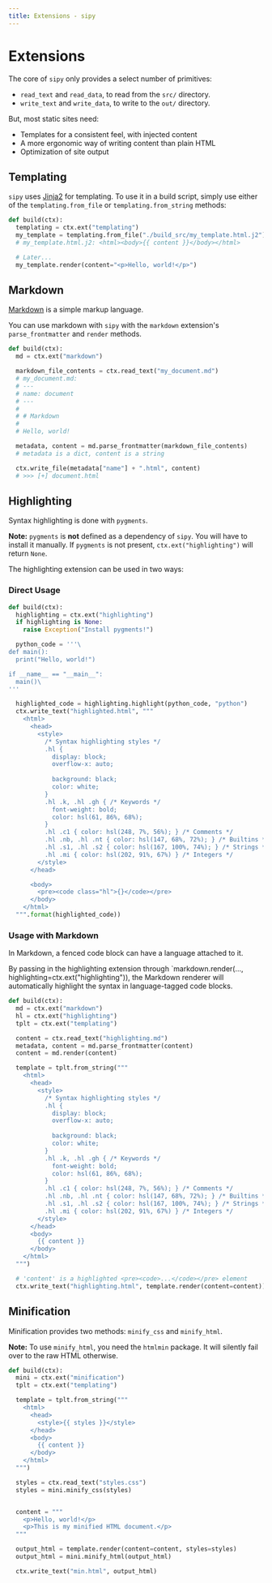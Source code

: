 ```yaml
---
title: Extensions - sipy
---
```


# Extensions

The core of `sipy` only provides a select number of primitives:

- `read_text` and `read_data`, to read from the `src/` directory.
- `write_text` and `write_data`, to write to the `out/` directory.

But, most static sites need:

- Templates for a consistent feel, with injected content
- A more ergonomic way of writing content than plain HTML
- Optimization of site output

## Templating

`sipy` uses [Jinja2](https://jinja.palletsprojects.com/) for templating. To use it in a build script, simply use either of the `templating.from_file` or `templating.from_string` methods:

```python
def build(ctx):
  templating = ctx.ext("templating")
  my_template = templating.from_file("./build_src/my_template.html.j2")
  # my_template.html.j2: <html><body>{{ content }}</body></html>

  # Later...
  my_template.render(content="<p>Hello, world!</p>")
```

## Markdown

[Markdown](https://commonmark.org/) is a simple markup language.

You can use markdown with `sipy` with the `markdown` extension's `parse_frontmatter` and `render` methods.

```python
def build(ctx):
  md = ctx.ext("markdown")

  markdown_file_contents = ctx.read_text("my_document.md")
  # my_document.md:
  # ---
  # name: document
  # ---
  # 
  # # Markdown
  # 
  # Hello, world!

  metadata, content = md.parse_frontmatter(markdown_file_contents)
  # metadata is a dict, content is a string

  ctx.write_file(metadata["name"] + ".html", content)
  # >>> [+] document.html
```

## Highlighting

Syntax highlighting is done with `pygments`.

**Note:** `pygments` is **not** defined as a dependency of `sipy`. You will have to install it manually. If `pygments` is not present, `ctx.ext("highlighting")` will return `None`.

The highlighting extension can be used in two ways:

### Direct Usage

```python
def build(ctx):
  highlighting = ctx.ext("highlighting")
  if highlighting is None:
    raise Exception("Install pygments!")

  python_code = '''\
def main():
  print("Hello, world!")

if __name__ == "__main__":
  main()\
'''

  highlighted_code = highlighting.highlight(python_code, "python")
  ctx.write_text("highlighted.html", """
    <html>
      <head>
        <style>
          /* Syntax highlighting styles */
          .hl {
            display: block;
            overflow-x: auto;
            
            background: black;
            color: white;
          }
          .hl .k, .hl .gh { /* Keywords */
            font-weight: bold;
            color: hsl(61, 86%, 68%);
          }
          .hl .c1 { color: hsl(248, 7%, 56%); } /* Comments */
          .hl .nb, .hl .nt { color: hsl(147, 68%, 72%); } /* Builtins */
          .hl .s1, .hl .s2 { color: hsl(167, 100%, 74%); } /* Strings */
          .hl .mi { color: hsl(202, 91%, 67%) } /* Integers */
        </style>
      </head>

      <body>
        <pre><code class="hl">{}</code></pre>
      </body>
    </html>
  """.format(highlighted_code))
```

### Usage with Markdown

In Markdown, a fenced code block can have a language attached to it.

By passing in the highlighting extension through `markdown.render(..., highlighting=ctx.ext("highlighting")), the Markdown renderer will automatically highlight the syntax in language-tagged code blocks.

```python
def build(ctx):
  md = ctx.ext("markdown")
  hl = ctx.ext("highlighting")
  tplt = ctx.ext("templating")

  content = ctx.read_text("highlighting.md")
  metadata, content = md.parse_frontmatter(content)
  content = md.render(content)

  template = tplt.from_string("""
    <html>
      <head>
        <style>
          /* Syntax highlighting styles */
          .hl {
            display: block;
            overflow-x: auto;
            
            background: black;
            color: white;
          }
          .hl .k, .hl .gh { /* Keywords */
            font-weight: bold;
            color: hsl(61, 86%, 68%);
          }
          .hl .c1 { color: hsl(248, 7%, 56%); } /* Comments */
          .hl .nb, .hl .nt { color: hsl(147, 68%, 72%); } /* Builtins */
          .hl .s1, .hl .s2 { color: hsl(167, 100%, 74%); } /* Strings */
          .hl .mi { color: hsl(202, 91%, 67%) } /* Integers */
        </style>
      </head>
      <body>
        {{ content }}
      </body>
    </html>
  """)

  # 'content' is a highlighted <pre><code>...</code></pre> element
  ctx.write_text("highlighting.html", template.render(content=content))
```

## Minification

Minification provides two methods: `minify_css` and `minify_html`.

**Note:** To use `minify_html`, you need the `htmlmin` package. It will silently fail over to the raw HTML otherwise.

```python
def build(ctx):
  mini = ctx.ext("minification")
  tplt = ctx.ext("templating")

  template = tplt.from_string("""
    <html>
      <head>
        <style>{{ styles }}</style>
      </head>
      <body>
        {{ content }}
      </body>
    </html>
  """)

  styles = ctx.read_text("styles.css")
  styles = mini.minify_css(styles)


  content = """
    <p>Hello, world!</p>
    <p>This is my minified HTML document.</p>
  """

  output_html = template.render(content=content, styles=styles)
  output_html = mini.minify_html(output_html)

  ctx.write_text("min.html", output_html)
```
